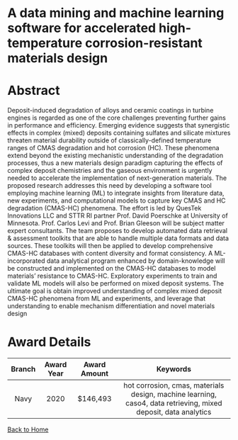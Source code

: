 
A data mining and machine learning software for accelerated high-temperature corrosion-resistant materials design
=================================================================================================================

# Abstract


Deposit-induced degradation of alloys and ceramic coatings in turbine engines is regarded as one of the core challenges preventing further gains in performance and efficiency. Emerging evidence suggests that synergistic effects in complex (mixed) deposits containing sulfates and silicate mixtures threaten material durability outside of classically-defined temperature ranges of CMAS degradation and hot corrosion (HC). These phenomena extend beyond the existing mechanistic understanding of the degradation processes, thus a new materials design paradigm capturing the effects of complex deposit chemistries and the gaseous environment is urgently needed to accelerate the implementation of next-generation materials. The proposed research addresses this need by developing a software tool employing machine learning (ML) to integrate insights from literature data, new experiments, and computational models to capture key CMAS and HC degradation (CMAS-HC) phenomena. The effort is led by QuesTek Innovations LLC and STTR RI partner Prof. David Poerschke at University of Minnesota. Prof. Carlos Levi and Prof. Brian Gleeson will be subject matter expert consultants. The team proposes to develop automated data retrieval & assessment toolkits that are able to handle multiple data formats and data sources. These toolkits will then be applied to develop comprehensive CMAS-HC databases with content diversity and format consistency. A ML-incorporated data analytical program enhanced by domain-knowledge will be constructed and implemented on the CMAS-HC databases to model materials’ resistance to CMAS-HC. Exploratory experiments to train and validate ML models will also be performed on mixed deposit systems. The ultimate goal is obtain improved understanding of complex mixed deposit CMAS-HC phenomena from ML and experiments, and leverage that understanding to enable mechanism differentiation and novel materials design  

# Award Details

|Branch|Award Year|Award Amount|Keywords|
| :---: | :---: | :---: | :---: |
|Navy|2020|$146,493|hot corrosion, cmas, materials design, machine learning, caso4, data retrieving, mixed deposit, data analytics|
  
  


[Back to Home](https://github.com/chrischow/dod_sbir_awards/Reports/JH/#2230)